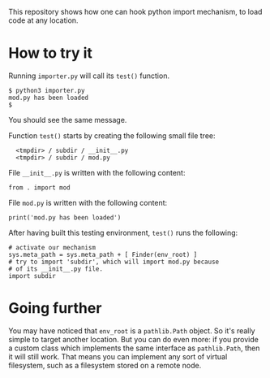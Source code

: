 This repository shows how one can hook python import mechanism, to load code at any location.

# How to try it

Running `importer.py` will call its `test()` function.

```
$ python3 importer.py
mod.py has been loaded
$
```

You should see the same message.

Function `test()` starts by creating the following small file tree:
```
  <tmpdir> / subdir / __init__.py
  <tmpdir> / subdir / mod.py
```

File `__init__.py` is written with the following content:
```
from . import mod
```

File `mod.py` is written with the following content:
```
print('mod.py has been loaded')
```

After having built this testing environment, `test()` runs the following:
```
# activate our mechanism
sys.meta_path = sys.meta_path + [ Finder(env_root) ]
# try to import 'subdir', which will import mod.py because
# of its __init__.py file.
import subdir
```

# Going further

You may have noticed that `env_root` is a `pathlib.Path` object.
So it's really simple to target another location.
But you can do even more: if you provide a custom class which implements the same interface as `pathlib.Path`, then it will still work.
That means you can implement any sort of virtual filesystem, such as a filesystem stored on a remote node.

